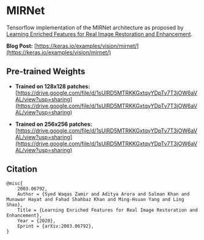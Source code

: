 # MIRNet

<!-- [![](https://static.streamlit.io/badges/streamlit_badge_black_white.svg)](https://share.streamlit.io/soumik12345/mirnet/app.py) -->

Tensorflow implementation of the MIRNet architecture as proposed by [Learning Enriched Features for Real Image
Restoration and Enhancement](https://arxiv.org/pdf/2003.06792v2.pdf).

<!-- **Lanuch Notebooks:** [![Binder](https://mybinder.org/badge_logo.svg)](https://mybinder.org/v2/gh/soumik12345/MIRNet/HEAD) -->

<!-- **Wandb Logs:** [https://wandb.ai/19soumik-rakshit96/mirnet](https://wandb.ai/19soumik-rakshit96/mirnet) -->

**Blog Post:** [https://keras.io/examples/vision/mirnet/](https://keras.io/examples/vision/mirnet/)

<!-- **TFLite Variant of MIRNet:** [https://github.com/sayakpaul/MIRNet-TFLite](https://github.com/sayakpaul/MIRNet-TFLite). -->

<!-- **TFLite Models on Tensorflow Hub:** [https://tfhub.dev/sayakpaul/lite-model/mirnet-fixed/dr/1](https://tfhub.dev/sayakpaul/lite-model/mirnet-fixed/dr/1). -->

<!-- **Tensorflow JS Variant of MIRNet:** [https://github.com/Rishit-dagli/MIRNet-TFJS](https://github.com/Rishit-dagli/MIRNet-TFJS). -->

<!-- ![](./assets/mirnet_architecture.png) -->

<!-- ![](./assets/lol_results.gif) -->

## Pre-trained Weights

- **Trained on 128x128 patches:** [https://drive.google.com/file/d/1sUlRD5MTRKKGxtqyYDpTv7T3jOW6aVAL/view?usp=sharing](https://drive.google.com/file/d/1sUlRD5MTRKKGxtqyYDpTv7T3jOW6aVAL/view?usp=sharing)

- **Trained on 256x256 patches:** [https://drive.google.com/file/d/1sUlRD5MTRKKGxtqyYDpTv7T3jOW6aVAL/view?usp=sharing](https://drive.google.com/file/d/1sUlRD5MTRKKGxtqyYDpTv7T3jOW6aVAL/view?usp=sharing)

## Citation

```
@misc{
    2003.06792,
    Author = {Syed Waqas Zamir and Aditya Arora and Salman Khan and Munawar Hayat and Fahad Shahbaz Khan and Ming-Hsuan Yang and Ling Shao},
    Title = {Learning Enriched Features for Real Image Restoration and Enhancement},
    Year = {2020},
    Eprint = {arXiv:2003.06792},
}
```
